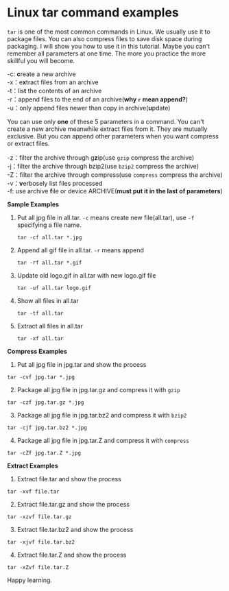 # Linux tar command examples
``tar`` is one of the most common commands in Linux. We usually use it to
package files. You can also compress files to save disk space during packaging.
I will show you how to use it in this tutorial. Maybe you can't remember
all parameters at one time. The more you practice the more skillful you 
will become.

-c: **c**reate a new archive  
-x：e**x**tract files from an archive  
-t：lis**t** the contents of an archive  
-r：append files to the end of an archive(**why ``r`` mean append?**)  
-u：only append files newer than copy in archive(**u**pdate)  

You can use only **one** of these 5 parameters in a command. You can't create
a new archive meanwhile extract files from it. They are mutually exclusive.
But you can append other parameters when you want compress or extract files.

-z：filter the archive through g**z**ip(use ``gzip`` compress the archive)  
-j：filter the archive through bzip2(use ``bzip2`` compress the archive)  
-Z：filter the archive through compress(use ``compress`` compress the archive)  
-v：**v**erbosely list files processed  
-f: use archive **f**ile or device ARCHIVE(**must put it in the last of parameters**)  

**Sample Examples**

1. Put all jpg file in all.tar. ``-c`` means create new file(all.tar), use ``-f`` specifying a file name. 

    ```
    tar -cf all.tar *.jpg
    ```
2. Append all gif file in all.tar. ``-r`` means append

    ```
    tar -rf all.tar *.gif
    ```
3. Update old logo.gif in all.tar with new logo.gif file 

    ```
    tar -uf all.tar logo.gif
    ```
4. Show all files in all.tar

    ```
    tar -tf all.tar
    ```
5. Extract all files in all.tar

    ```
    tar -xf all.tar
    ```

**Compress Examples**

1. Put all jpg file in jpg.tar and show the process

```
tar -cvf jpg.tar *.jpg
```
2. Package all jpg file in jpg.tar.gz and compress it with ``gzip``
```
tar -czf jpg.tar.gz *.jpg
```
3. Package all jpg file in jpg.tar.bz2 and compress it with ``bzip2``
```
tar -cjf jpg.tar.bz2 *.jpg
```
4. Package all jpg file in jpg.tar.Z and compress it with ``compress``
```
tar -cZf jpg.tar.Z *.jpg
```

**Extract Examples**

1. Extract file.tar and show the process
```
tar -xvf file.tar
```
2. Extract file.tar.gz and show the process
```
tar -xzvf file.tar.gz
```
3. Extract file.tar.bz2 and show the process
```
tar -xjvf file.tar.bz2
```
4. Extract file.tar.Z and show the process
```
tar -xZvf file.tar.Z
```

Happy learning.